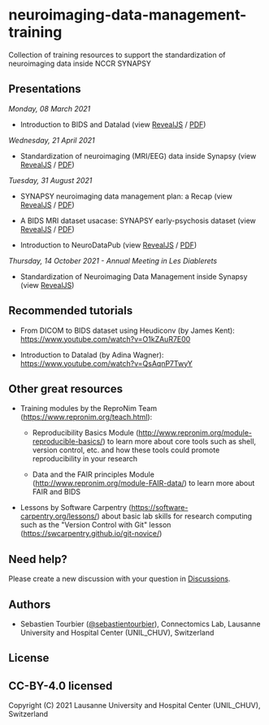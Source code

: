 # neuroimaging-data-management-training

Collection of training resources to support the standardization of neuroimaging data inside NCCR SYNAPSY


## Presentations

*Monday, 08 March 2021*

* Introduction to BIDS and Datalad
  (view [RevealJS](https://sebastientourbier.github.io/synapsy-training-03-2021/) /
  [PDF](https://github.com/sebastientourbier/synapsy-training-03-2021/raw/main/synapsy-training-03-2021.pdf))

*Wednesday, 21 April 2021*

* Standardization of neuroimaging (MRI/EEG) data inside Synapsy
  (view [RevealJS](https://sebastientourbier.github.io/synapsy-eeg-meeting-04-2021/) /
  [PDF](https://github.com/sebastientourbier/synapsy-eeg-meeting-04-2021/raw/main/synapsy-dmp-eeg-meeting-04-2021.pdf))
  
*Tuesday, 31 August 2021*

* SYNAPSY neuroimaging data management plan: a Recap
  (view [RevealJS](https://nccr-synapsy.github.io/neuroimaging-dmp-recap/) /
  [PDF](https://github.com/NCCR-SYNAPSY/neuroimaging-dmp-recap/raw/main/neuroimaging-dmp-recap.pdf))

* A BIDS MRI dataset usacase: SYNAPSY early-psychosis dataset
  (view [RevealJS](https://sebastientourbier.github.io/synapsy-BIDS-psychosis-usecase/) /
  [PDF](https://github.com/sebastientourbier/synapsy-BIDS-psychosis-usecase/raw/main/synapsy-BIDS-psychosis-usecase.pdf))

* Introduction to NeuroDataPub
  (view [RevealJS](https://nccr-synapsy.github.io/introduction-to-neurodatapub/) /
  [PDF](https://github.com/NCCR-SYNAPSY/introduction-to-neurodatapub/raw/main/introduction-to-neurodatapub.pdf))
  
*Thursday, 14 October 2021 - Annual Meeting in Les Diablerets*

* Standardization of Neuroimaging Data Management inside Synapsy
  (view [RevealJS](https://sebastientourbier.github.io/synapsy-dmp-annual-meeting-10-21/))
 
## Recommended tutorials

* From DICOM to BIDS dataset using Heudiconv (by James Kent): https://www.youtube.com/watch?v=O1kZAuR7E00

* Introduction to Datalad (by Adina Wagner): https://www.youtube.com/watch?v=QsAqnP7TwyY

## Other great resources

* Training modules by the ReproNim Team (https://www.repronim.org/teach.html):

  * Reproducibility Basics Module (http://www.repronim.org/module-reproducible-basics/)
    to learn more about core tools such as shell, version control, etc. and
    how these tools could promote reproducibility in your research

  * Data and the FAIR principles Module (http://www.repronim.org/module-FAIR-data/)
    to learn more about FAIR and BIDS
    
* Lessons by Software Carpentry (https://software-carpentry.org/lessons/) about basic lab skills
for research computing such as the "Version Control with Git" lesson (https://swcarpentry.github.io/git-novice/)

## Need help?

Please create a new discussion with your question in [Discussions](https://github.com/NCCR-SYNAPSY/neuroimaging-data-management-training/discussions).

## Authors

* Sebastien Tourbier ([@sebastientourbier](https://github.com/sebastientourbier)), Connectomics Lab, Lausanne University and Hospital Center (UNIL_CHUV), Switzerland

## License

CC-BY-4.0 licensed
--------------------
Copyright (C) 2021 Lausanne University and Hospital Center (UNIL_CHUV), Switzerland
